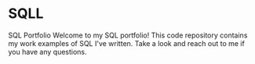 # SQLL
SQL Portfolio
Welcome to my SQL portfolio! This code repository contains my work examples of SQL I've written. Take a look and reach out to me if you have any questions.
